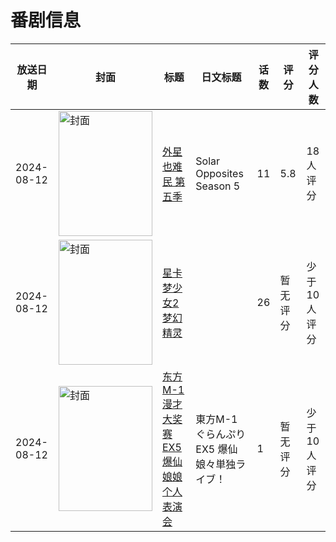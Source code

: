 # 番剧信息

|放送日期|封面|标题|日文标题|话数|评分|评分人数|
|---|---|---|---|---|---|---|
|2024-08-12|<img src="//lain.bgm.tv/pic/cover/c/cf/ce/458225_NnmpY.jpg" alt="封面" style="width:150px;height:200px;object-fit:cover;">|[外星也难民 第五季](https://bangumi.tv/subject/458225)|Solar Opposites Season 5|11|5.8|18人评分|
|2024-08-12|<img src="//lain.bgm.tv/pic/cover/c/d7/de/508311_Ug513.jpg" alt="封面" style="width:150px;height:200px;object-fit:cover;">|[星卡梦少女2梦幻精灵](https://bangumi.tv/subject/508311)||26|暂无评分|少于10人评分|
|2024-08-12|<img src="//lain.bgm.tv/pic/cover/c/1f/58/508561_Tf0Jg.jpg" alt="封面" style="width:150px;height:200px;object-fit:cover;">|[东方M-1漫才大奖赛EX5 爆仙娘娘个人表演会](https://bangumi.tv/subject/508561)|東方M-1ぐらんぷりEX5 爆仙娘々単独ライブ！|1|暂无评分|少于10人评分|
